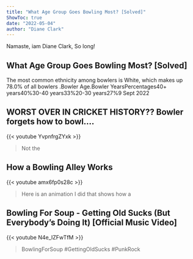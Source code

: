 ```yaml
---
title: "What Age Group Goes Bowling Most? [Solved]"
ShowToc: true 
date: "2022-05-04"
author: "Diane Clark" 
---
```


Namaste, iam Diane Clark, So long!
## What Age Group Goes Bowling Most? [Solved]
The most common ethnicity among bowlers is White, which makes up 78.0% of all bowlers
.Bowler Age.Bowler YearsPercentages40+ years40%30-40 years33%20-30 years27%9 Sept 2022

## WORST OVER IN CRICKET HISTORY?? Bowler forgets how to bowl....
{{< youtube YvpnfrgZYxk >}}
>Not the 

## How a Bowling Alley Works
{{< youtube amx6fp0s28c >}}
>Here is an animation I did that shows how a 

## Bowling For Soup - Getting Old Sucks (But Everybody’s Doing It) [Official Music Video]
{{< youtube N4e_IZFwTfM >}}
>BowlingForSoup #GettingOldSucks #PunkRock 

